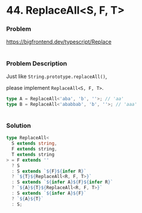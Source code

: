 # 44. ReplaceAll<S, F, T>

### Problem

https://bigfrontend.dev/typescript/Replace

#

### Problem Description

Just like `String.prototype.replaceAll()`,

please implement `ReplaceAll<S, F, T>`.

```ts
type A = ReplaceAll<'aba', 'b', ''>; // 'aa'
type B = ReplaceAll<'ababbab', 'b', ''>; // 'aaa'
```

#

### Solution

```ts
type ReplaceAll<
  S extends string,
  F extends string,
  T extends string
> = F extends ''
  ? S
  : S extends `${F}${infer R}`
  ? `${T}${ReplaceAll<R, F, T>}`
  : S extends `${infer A}${F}${infer R}`
  ? `${A}${T}${ReplaceAll<R, F, T>}`
  : S extends `${infer A}${F}`
  ? `${A}${T}`
  : S;
```
